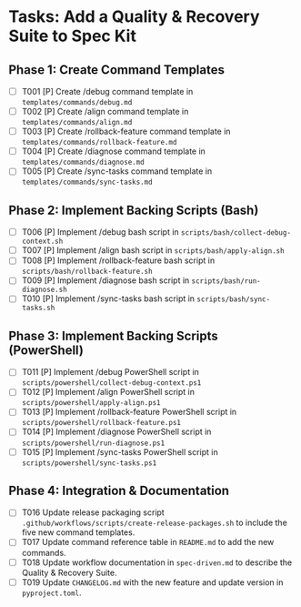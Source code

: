 # Tasks: Add a Quality & Recovery Suite to Spec Kit

## Phase 1: Create Command Templates
- [ ] T001 [P] Create /debug command template in `templates/commands/debug.md`
- [ ] T002 [P] Create /align command template in `templates/commands/align.md`
- [ ] T003 [P] Create /rollback-feature command template in `templates/commands/rollback-feature.md`
- [ ] T004 [P] Create /diagnose command template in `templates/commands/diagnose.md`
- [ ] T005 [P] Create /sync-tasks command template in `templates/commands/sync-tasks.md`

## Phase 2: Implement Backing Scripts (Bash)
- [ ] T006 [P] Implement /debug bash script in `scripts/bash/collect-debug-context.sh`
- [ ] T007 [P] Implement /align bash script in `scripts/bash/apply-align.sh`
- [ ] T008 [P] Implement /rollback-feature bash script in `scripts/bash/rollback-feature.sh`
- [ ] T009 [P] Implement /diagnose bash script in `scripts/bash/run-diagnose.sh`
- [ ] T010 [P] Implement /sync-tasks bash script in `scripts/bash/sync-tasks.sh`

## Phase 3: Implement Backing Scripts (PowerShell)
- [ ] T011 [P] Implement /debug PowerShell script in `scripts/powershell/collect-debug-context.ps1`
- [ ] T012 [P] Implement /align PowerShell script in `scripts/powershell/apply-align.ps1`
- [ ] T013 [P] Implement /rollback-feature PowerShell script in `scripts/powershell/rollback-feature.ps1`
- [ ] T014 [P] Implement /diagnose PowerShell script in `scripts/powershell/run-diagnose.ps1`
- [ ] T015 [P] Implement /sync-tasks PowerShell script in `scripts/powershell/sync-tasks.ps1`

## Phase 4: Integration & Documentation
- [ ] T016 Update release packaging script `.github/workflows/scripts/create-release-packages.sh` to include the five new command templates.
- [ ] T017 Update command reference table in `README.md` to add the new commands.
- [ ] T018 Update workflow documentation in `spec-driven.md` to describe the Quality & Recovery Suite.
- [ ] T019 Update `CHANGELOG.md` with the new feature and update version in `pyproject.toml`.